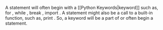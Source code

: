 A statement will often begin with a [[Python Keywords|keyword]] such as, for , while , break , import . A statement might also be a call to a built-in function, such as, print . So, a keyword will be a part of or often begin a statement.